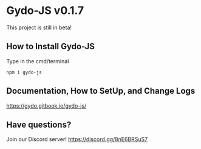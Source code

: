 # Gydo-JS v0.1.7

This project is still in beta!

## How to Install Gydo-JS

Type in the cmd/terminal

`
npm i gydo-js
`

## Documentation, How to SetUp, and Change Logs
https://gydo.gitbook.io/gydo-js/



## Have questions?
Join our Discord server!
https://discord.gg/8nE6BRSuS7

